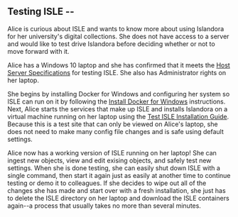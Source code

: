 ## Testing ISLE -- 

Alice is curious about ISLE and wants to know more about using Islandora for her university's digital collections.  She does not have access to a server and would like to test drive Islandora before deciding whether or not to move forward with it.

Alice has a Windows 10 laptop and she has confirmed that it meets the [Host Server Specifications](../01_installation_host_server/host_server_system_specifications.md) for testing ISLE.  She also has Administrator rights on her laptop.

She begins by installing Docker for Windows and configuring her system so ISLE can run on it by following the [Install Docker for Windows](../01_installation_host_server/install_docker_for_windows.md) instructions.  Next, Alice starts the services that make up ISLE and installs Islandora on a virtual machine running on her laptop using the [Test ISLE Installation Guide](../01_installation_host_server/ild_installation_guide.md).  Because this is a test site that can only be viewed on Alice's laptop, she does not need to make many config file changes and is safe using default settings.

Alice now has a working version of ISLE running on her laptop!  She can ingest new objects, view and edit exising objects, and safely test new settings.  When she is done testing, she can easily shut down ISLE with a single command, then start it again just as easily at another time to continue testing or demo it to colleagues.  If she decides to wipe out all of the changes she has made and start over with a fresh installation, she just has to delete the ISLE directory on her laptop and download the ISLE containers again--a process that usually takes no more than several minutes.